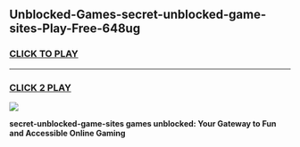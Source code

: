 
## Unblocked-Games-secret-unblocked-game-sites-Play-Free-648ug
<h3>
<a href="https://premium76.site?title=secret-unblocked-game-sites&ref=22A">CLICK TO PLAY</a></h3>
<hr>

<h3>
<a href="https://premium76.site?title=secret-unblocked-game-sites&ref=22A">CLICK 2 PLAY</a>
  
</h3>

<a href="https://premium76.site?title=secret-unblocked-game-sites&ref=22A"><img src="https://clearcache.store/games.png"></a>


**secret-unblocked-game-sites games unblocked: Your Gateway to Fun and Accessible Online Gaming**
